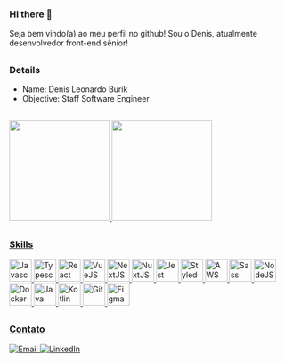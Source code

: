 ### Hi there 👋

<p>Seja bem vindo(a) ao meu perfil no github! Sou o Denis, atualmente desenvolvedor front-end sênior!</p>

##

### Details

<ul>
  <li>Name: Denis Leonardo Burik</li>
  <li>Objective: Staff Software Engineer</li>
</ul>

<br>

 <div>
  <a href="https://github.com/Brunotbx/Brunotbx">
  <img height="180em" src="https://github-readme-stats.vercel.app/api?username=denisburik&show_icons=true&theme=nightowl&include_all_commits=true&count_private=true"/>
  <img height="180em" src="https://github-readme-stats.vercel.app/api/top-langs/?username=denisburik&layout=compact&langs_count=7&theme=nightowl"/>
</div>
  
##
  
### Skills

<div>
  <img height="40" width="40" src="https://skillicons.dev/icons?i=javascript" title="Javascript" />
  <img height="40" width="40" src="https://skillicons.dev/icons?i=typescript" title="Typescript" />
  <img height="40" width="40" src="https://skillicons.dev/icons?i=react" title="React" />
  <img height="40" width="40" src="https://skillicons.dev/icons?i=vue" title="VueJS" />
  <img height="40" width="40" src="https://skillicons.dev/icons?i=next" title="NextJS" />      
  <img height="40" width="40" src="https://skillicons.dev/icons?i=nuxtjs" title="NuxtJS" />
  <img height="40" width="40" src="https://skillicons.dev/icons?i=jest" title="Jest" />
  <img height="40" width="40" src="https://skillicons.dev/icons?i=styledcomponents" title="StyledComponent" />
  <img height="40" width="40" src="https://skillicons.dev/icons?i=aws" title="AWS" />
  <img height="40" width="40" src="https://skillicons.dev/icons?i=sass" title="Sass" />
  <img height="40" width="40" src="https://skillicons.dev/icons?i=nodejs" title="NodeJS" />
  <img height="40" width="40" src="https://skillicons.dev/icons?i=docker" title="Docker" />
  <img height="40" width="40" src="https://skillicons.dev/icons?i=java" title="Java" />
  <img height="40" width="40" src="https://skillicons.dev/icons?i=kotlin" title="Kotlin" />
  <img height="40" width="40" src="https://skillicons.dev/icons?i=git" title="Git" />
  <img height="40" width="40" src="https://skillicons.dev/icons?i=figma" title="Figma" />
</div>

##
  
### Contato
  
<div> 
  <a href="mailto:leonardo.burik@hotmail.com"><img src="https://img.shields.io/badge/-Gmail-%23333?style=for-the-badge&logo=gmail&logoColor=white" target="_blank" title="Email" />
  <a href="https://www.linkedin.com/in/denisleonardoburik/" target="_blank"><img src="https://img.shields.io/badge/-LinkedIn-%230077B5?style=for-the-badge&logo=linkedin&logoColor=white" target="_blank" title="LinkedIn"/> 
